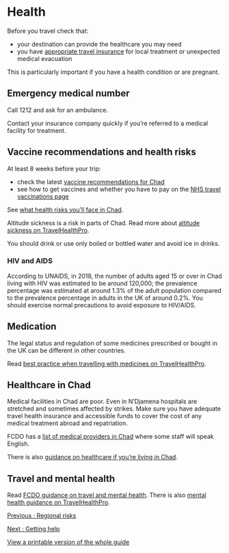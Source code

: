 # Health

Before you travel check that:

* your destination can provide the healthcare you may need
* you have [appropriate travel insurance](https://www.gov.uk/guidance/foreign-travel-insurance) for local treatment or unexpected medical evacuation

This is particularly important if you have a health condition or are pregnant.

## Emergency medical number

Call 1212 and ask for an ambulance.

Contact your insurance company quickly if you’re referred to a medical facility for treatment.

## Vaccine recommendations and health risks

At least 8 weeks before your trip:

* check the latest [vaccine recommendations for Chad](https://travelhealthpro.org.uk/country/47/chad#Vaccine_Recommendations)
* see how to get vaccines and whether you have to pay on the [NHS travel vaccinations page](https://www.nhs.uk/conditions/travel-vaccinations/)

See [what health risks you’ll face in Chad](https://travelhealthpro.org.uk/country/47/chad).

Altitude sickness is a risk in parts of Chad. Read more about [altitude sickness on TravelHealthPro](https://travelhealthpro.org.uk/factsheet/26/altitude-illness).

You should drink or use only boiled or bottled water and avoid ice in drinks.

### HIV and AIDS

According to UNAIDS, in 2018, the number of adults aged 15 or over in Chad living with HIV was estimated to be around 120,000; the prevalence percentage was estimated at around 1.3% of the adult population compared to the prevalence percentage in adults in the UK of around 0.2%. You should exercise normal precautions to avoid exposure to HIV/AIDS.

## Medication

The legal status and regulation of some medicines prescribed or bought in the UK can be different in other countries.

Read [best practice when travelling with medicines on TravelHealthPro](https://travelhealthpro.org.uk/factsheet/43/medicines-abroad).

## Healthcare in Chad

Medical facilities in Chad are poor. Even in N’Djamena hospitals are stretched and sometimes affected by strikes. Make sure you have adequate travel health insurance and accessible funds to cover the cost of any medical treatment abroad and repatriation.

FCDO has a [list of medical providers in Chad](https://www.gov.uk/government/publications/chad-list-of-medical-facilities) where some staff will speak English.

There is also [guidance on healthcare if you’re living in Chad](https://www.gov.uk/guidance/living-in-chad).

## Travel and mental health

Read [FCDO guidance on travel and mental health](https://www.gov.uk/guidance/foreign-travel-advice-for-people-with-mental-health-issues). There is also [mental health guidance on TravelHealthPro](https://travelhealthpro.org.uk/factsheet/85/travelling-with-mental-health-conditions).

[Previous
:
Regional risks](/foreign-travel-advice/chad/regional-risks)

[Next
:
Getting help](/foreign-travel-advice/chad/getting-help)

[View a printable version of the whole guide](/foreign-travel-advice/chad/print)